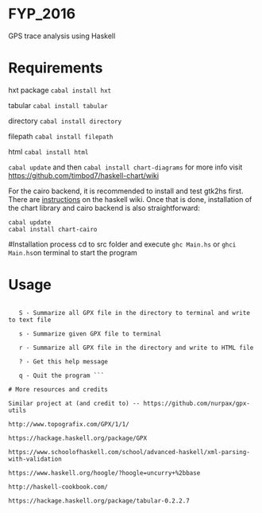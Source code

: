 # FYP_2016

GPS trace analysis using Haskell

# Requirements
 hxt package  ```cabal install hxt```
 
 tabular ```cabal install tabular```
 
 directory ```cabal install directory```
 
 filepath ```cabal install filepath```

 html ```cabal install html```
 
 ```cabal update``` and then ```cabal install chart-diagrams```
 for more info visit https://github.com/timbod7/haskell-chart/wiki
 
 For the cairo backend, it is recommended to install and test gtk2hs
first.  There are
[instructions](http://www.haskell.org/haskellwiki/Gtk2Hs/Installation)
on the haskell wiki. Once that is done, installation of the chart
library and cairo backend is also straightforward:

    cabal update
    cabal install chart-cairo


#Installation process
cd to src folder and execute ```ghc Main.hs``` or ```ghci Main.hs```on terminal to start the program

# Usage

```USAGE  [COMMAND]

   S - Summarize all GPX file in the directory to terminal and write to text file
   
   s - Summarize given GPX file to terminal
   
   r - Summarize all GPX file in the directory and write to HTML file
   
   ? - Get this help message
   
   q - Quit the program ```

# More resources and credits

Similar project at (and credit to) -- https://github.com/nurpax/gpx-utils

http://www.topografix.com/GPX/1/1/

https://hackage.haskell.org/package/GPX

https://www.schoolofhaskell.com/school/advanced-haskell/xml-parsing-with-validation

https://www.haskell.org/hoogle/?hoogle=uncurry+%2bbase

http://haskell-cookbook.com/

https://hackage.haskell.org/package/tabular-0.2.2.7
